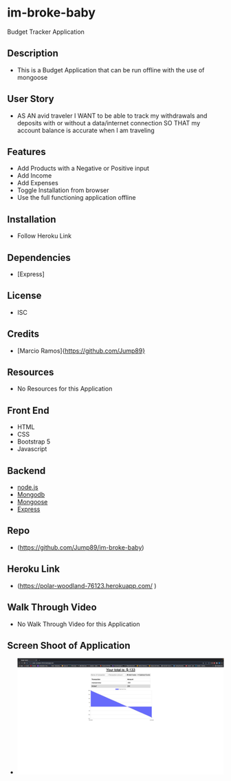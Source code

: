 # im-broke-baby
Budget Tracker Application

## Description 

* This is a Budget Application that can be run offline with the use of mongoose 

## User Story 

* AS AN avid traveler
I WANT to be able to track my withdrawals and deposits with or without a data/internet connection
SO THAT my account balance is accurate when I am traveling 

## Features

* Add Products with a Negative or Positive input
* Add Income 
* Add Expenses 
* Toggle Installation from browser 
* Use the full functioning application offline 

## Installation

*  Follow Heroku Link 

## Dependencies

* [Express]

## License

* ISC


## Credits 

* [Marcio Ramos]{https://github.com/Jump89}

## Resources 

* No Resources for this Application

## Front End

* HTML
* CSS
* Bootstrap 5 
* Javascript

## Backend

* [node.js](https://nodejs.org/en/)
* [Mongodb](https://account.mongodb.com/account/login?n=%2Fv2%2F62203e55fa0eeb66198eea53%23security%2Fnetwork%2FaccessList)
* [Mongoose](https://mongoosejs.com/docs/api.html)
* [Express](https://expressjs.com/en/api.html)
 
## Repo

* (https://github.com/Jump89/im-broke-baby)

## Heroku Link 

* (https://polar-woodland-76123.herokuapp.com/
)
## Walk Through Video 

* No Walk Through Video for this Application

## Screen Shoot of Application

* ![](./Image/Screenshot.png)